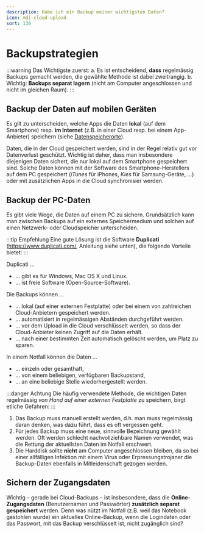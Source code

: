 ```yaml
---
description: Habe ich ein Backup meiner wichtigsten Daten?
icon: mdi-cloud-upload
sort: 130
---
```


# Backupstrategien



:::warning Das Wichtigste zuerst:
a. Es ist entscheidend, **dass** regelmässig Backups gemacht werden, die gewählte Methode ist dabei zweitrangig.
b. Wichtig: **Backups separat lagern** (nicht am Computer angeschlossen und nicht im gleichen Raum).
:::

## Backup der Daten auf mobilen Geräten
Es gilt zu unterscheiden, welche Apps die Daten **lokal** (auf dem Smartphone) resp. **im Internet** (z.B. in einer Cloud resp. bei einem App-Anbieter) speichern (siehe [Datenspeicherorte](/sicherheit/datenspeicherorte/)).

Daten, die in der Cloud gespeichert werden, sind in der Regel relativ gut vor Datenverlust geschützt. Wichtig ist daher, dass man insbesondere diejenigen Daten sichert, die nur lokal auf dem Smartphone gespeichert sind. Solche Daten können mit der Software des Smartphone-Herstellers auf dem PC gespeichert (*iTunes* für iPhones, *Kies* für Samsung-Geräte, ...) oder mit zusätzlichen Apps in die Cloud synchronisier werden.


## Backup der PC-Daten
Es gibt viele Wege, die Daten auf einem PC zu sichern. Grundsätzlich kann man zwischen Backups auf ein externes Speichermedium und solchen auf einen Netzwerk- oder Cloudspeicher unterscheiden.

:::tip Empfehlung
Eine gute Lösung ist die Software **Duplicati** (https://www.duplicati.com/, Anleitung siehe unten), die folgende Vorteile bietet:
:::

Duplicati ...
- ... gibt es für Windows, Mac OS X und Linux.
- ... ist freie Software (Open-Source-Software).

Die Backups können ...
- ... lokal (auf einer externen Festplatte) oder bei einem von zahlreichen Cloud-Anbietern gespeichert werden.
- ... automatisiert in regelmässigen Abständen durchgeführt werden.
- ... vor dem Upload in die Cloud verschlüsselt werden, so dass der Cloud-Anbieter keinen Zugriff auf die Daten erhält.
- ... nach einer bestimmten Zeit automatisch gelöscht werden, um Platz zu sparen.

In einem Notfall können die Daten ...
- ... einzeln oder gesamthaft,
- ... von einem beliebigen, verfügbaren Backupstand,
- ... an eine beliebige Stelle wiederhergestellt werden.

:::danger Achtung
Die häufig verwendete Methode, die wichtigen Daten regelmässig *von Hand auf einer externen Festplatte* zu speichern, birgt etliche Gefahren:
:::

1. Das Backup muss manuell erstellt werden, d.h. man muss regelmässig daran denken, was dazu führt, dass es oft vergessen geht.
2. Für jedes Backup muss eine neue, sinnvolle Bezeichnung gewählt werden. Oft werden schlecht nachvollziehbare Namen verwendet, was die Rettung der aktuellsten Daten im Notfall erschwert.
3. Die Harddisk sollte **nicht** am Computer angeschlossen bleiben, da so bei einer allfälligen Infektion mit einem Virus oder Erpressungstrojaner die Backup-Daten ebenfalls in Mitleidenschaft gezogen werden.


## Sichern der Zugangsdaten
Wichtig – gerade bei Cloud-Backups – ist insbesondere, dass die **Online-Zugangsdaten** (Benutzernamen und Passwörter) **zusätzlich separat gespeichert** werden. Denn was nützt im Notfall (z.B. weil das Notebook gestohlen wurde) ein aktuelles Online-Backup, wenn die Logindaten oder das Passwort, mit das Backup verschlüsselt ist, nicht zugänglich sind?
